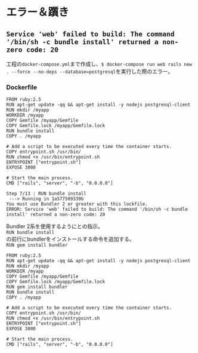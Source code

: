 # エラー＆躓き

## ``Service 'web' failed to build: The command '/bin/sh -c bundle install' returned a non-zero code: 20``
工程の``docker-compose.yml``まで作成し、``$ docker-compose run web rails new . --force --no-deps --database=postgresql``を実行した際のエラー。

### Dockerfile

~~~dockerfile:変更前
FROM ruby:2.5
RUN apt-get update -qq && apt-get install -y nodejs postgresql-client
RUN mkdir /myapp
WORKDIR /myapp
COPY Gemfile /myapp/Gemfile
COPY Gemfile.lock /myapp/Gemfile.lock
RUN bundle install
COPY . /myapp

# Add a script to be executed every time the container starts.
COPY entrypoint.sh /usr/bin/
RUN chmod +x /usr/bin/entrypoint.sh
ENTRYPOINT ["entrypoint.sh"]
EXPOSE 3000

# Start the main process.
CMD ["rails", "server", "-b", "0.0.0.0"]
~~~

~~~ログ＆エラーメッセージの一部
Step 7/13 : RUN bundle install
 ---> Running in 1a577509339b
You must use Bundler 2 or greater with this lockfile.
ERROR: Service 'web' failed to build: The command '/bin/sh -c bundle install' returned a non-zero code: 20
~~~

Bundler 2系を使用するようにとの指示。  
``RUN bundle install``  
の前行にbundlerをインストールする命令を追加する。  
``RUN gem install bundler``

~~~dockerfile:変更後
FROM ruby:2.5
RUN apt-get update -qq && apt-get install -y nodejs postgresql-client
RUN mkdir /myapp
WORKDIR /myapp
COPY Gemfile /myapp/Gemfile
COPY Gemfile.lock /myapp/Gemfile.lock
RUN gem install bundler
RUN bundle install
COPY . /myapp

# Add a script to be executed every time the container starts.
COPY entrypoint.sh /usr/bin/
RUN chmod +x /usr/bin/entrypoint.sh
ENTRYPOINT ["entrypoint.sh"]
EXPOSE 3000

# Start the main process.
CMD ["rails", "server", "-b", "0.0.0.0"]
~~~